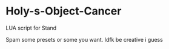 # Holy-s-Object-Cancer
LUA script for Stand

Spam some presets or some you want. Idfk be creative i guess
